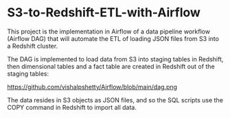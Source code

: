 # S3-to-Redshift-ETL-with-Airflow

This project is the implementation in Airflow of a data pipeline workflow (Airflow DAG) that will automate the ETL of loading JSON files from S3 into a Redshift cluster.

The DAG is implemented to load data from S3 into staging tables in Redshift, then dimensional tables and a fact table are created in Redshift out of the staging tables:

https://github.com/vishalpshetty/Airflow/blob/main/dag.png

The data resides in S3 objects as JSON files, and so the SQL scripts use the COPY command in Redshift to import all data.
